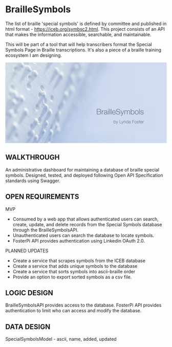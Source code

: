 # BrailleSymbols

The list of braille 'special symbols' is defined by committee and published in html format - https://iceb.org/symbsc2.html. This project consists of an API that makes the information accessible, searchable, and maintainable. 

This will be part of a tool that will help transcribers format the Special Symbols Page in Braille transcriptions. It's also a piece of a braille training ecosystem I am designing. 

![My App](./app.png)

## WALKTHROUGH
An administrative dashboard for maintaining a database of braille special symbols. Designed, tested, and deployed following Open API Specification standards using Swagger. 

## OPEN REQUIREMENTS

MVP 
- Consumed by a web app that allows authenticated users can search, create, update, and delete records from the Special Symbols database through the BrailleSymbolsAPI. 
- Unauthenticated users can search the database to locate symbols. 
- FosterPi API provides authentication using Linkedin OAuth 2.0. 

PLANNED UPDATES
- Create a service that scrapes symbols from the ICEB database
- Create a service that adds unique symbols to the database
- Create a service that sorts symbols into ascii-braille order
- Provide an option to export sorted symbols as a csv file.

## LOGIC DESIGN
BrailleSymbolsAPI provides access to the database.
FosterPi API provides authentication to limit who can access and modify the database.

## DATA DESIGN
SpecialSymbolsModel - ascii, name, added, updated


